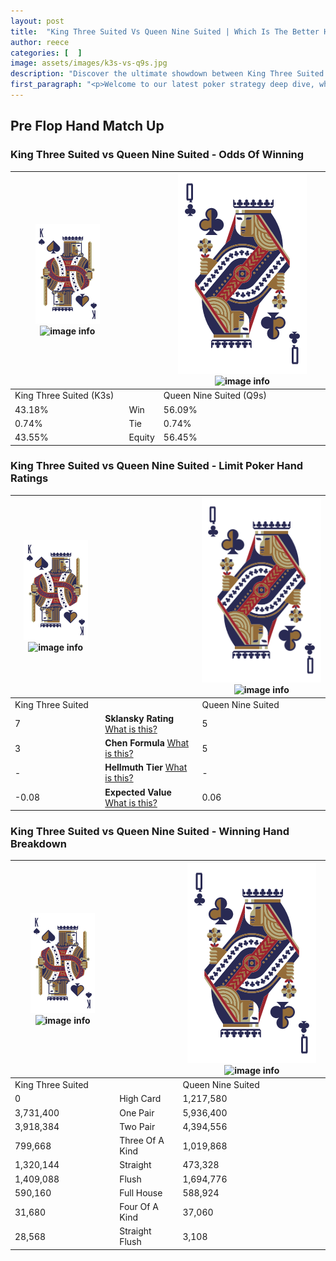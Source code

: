```yaml
---
layout: post
title:  "King Three Suited Vs Queen Nine Suited | Which Is The Better Hand In Poker? A Complete Guide"
author: reece
categories: [  ]
image: assets/images/k3s-vs-q9s.jpg
description: "Discover the ultimate showdown between King Three Suited and Queen Nine Suited in poker! Uncover the odds, strategies, and scenarios where one hand triumphs over the other. Get ready to up your poker game with this thrilling analysis."
first_paragraph: "<p>Welcome to our latest poker strategy deep dive, where we're pitting two distinct hands against each other in a high-stakes showdown: King Three Suited vs Queen Nine Suited.</p><p>In the dynamic world of poker, every decision counts, and knowing which hand holds the upper hand is key to your success at the table.</p><p>In this article, we'll dissect these two hands, explore the scenarios where one dominates the other, and equip you with the knowledge to make strategic choices that can tip the odds in your favor.</p><p>Get ready to unravel the intriguing dynamics of these poker hands and elevate your game to new heights.</p>"
---
```




[comment]: # (sp0)

## Pre Flop Hand Match Up

<div class="table hand-ratings" markdown="1"> 



### King Three Suited vs Queen Nine Suited - Odds Of Winning


    
| ![image info](assets/images/hand1/K.png) ![image info](assets/images/hand1/3s.png) |  | ![image info](assets/images/hand2/Q.png) ![image info](assets/images/hand2/9s.png) |
| -------- | -------- | -------- |
| King Three Suited (K3s) |  | Queen Nine Suited (Q9s) |
| 43.18% | Win | 56.09% |
| 0.74% | Tie | 0.74% |
| 43.55% | Equity | 56.45% |




[comment]: # (sp1)



### King Three Suited vs Queen Nine Suited - Limit Poker Hand Ratings


    
| ![image info](assets/images/hand1/K.png) ![image info](assets/images/hand1/3s.png) |  | ![image info](assets/images/hand2/Q.png) ![image info](assets/images/hand2/9s.png) |
| -------- | -------- | -------- |
| King Three Suited |  | Queen Nine Suited |
| 7 | **Sklansky Rating** [What is this?](/sklansky-rating-explained) | 5 |
| 3 | **Chen Formula** [What is this?](/chen-formula-explained) | 5 |
| - | **Hellmuth Tier** [What is this?](/Hellmuth-tier-explained) | - |
| -0.08 | **Expected Value** [What is this?](/expected-value-explained) | 0.06 |




[comment]: # (sp2)



### King Three Suited vs Queen Nine Suited - Winning Hand Breakdown


    
| ![image info](assets/images/hand1/K.png) ![image info](assets/images/hand1/3s.png) |  | ![image info](assets/images/hand2/Q.png) ![image info](assets/images/hand2/9s.png) |
| -------- | -------- | -------- |
| King Three Suited |  | Queen Nine Suited |
| 0 | High Card | 1,217,580 |
| 3,731,400 | One Pair | 5,936,400 |
| 3,918,384 | Two Pair | 4,394,556 |
| 799,668 | Three Of A Kind | 1,019,868 |
| 1,320,144 | Straight | 473,328 |
| 1,409,088 | Flush | 1,694,776 |
| 590,160 | Full House | 588,924 |
| 31,680 | Four Of A Kind | 37,060 |
| 28,568 | Straight Flush | 3,108 |




[comment]: # (sp3)



</div>

[comment]: # (sp4)



[comment]: # (sp5)

